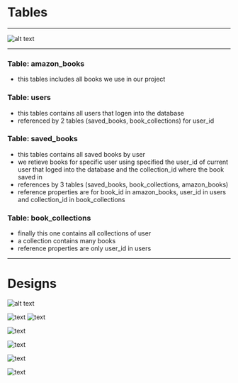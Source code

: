 # Tables

---

![alt text](db/tables.png)

---

### Table: amazon_books

-   this tables includes all books we use in our project

### Table: users

-   this tables contains all users that logen into the database
-   referenced by 2 tables (saved_books, book_collections) for user_id

### Table: saved_books

-   this tables contains all saved books by user
-   we retieve books for specific user using specified the user_id of current user that loged into the database and the collection_id where the book saved in
-   references by 3 tables (saved_books, book_collections, amazon_books)
-   reference properties are for book_id in amazon_books, user_id in users and collection_id in book_collections

### Table: book_collections

-   finally this one contains all collections of user
-   a collection contains many books
-   reference properties are only user_id in users

---

# Designs

![alt text](<db/Bookstore Management - Home.png>)

![text](<db/Sign In.png>)
![text](<db/Sign Up.png>)

![text](<db/Book Store Managements - Home.png>)

![text](<db/Book Store Managements - Dashboard.png>)

![text](<db/Book Store Managements - Bookmarks.png>)

![text](<db/Book Store Managements - Settings.png>)
